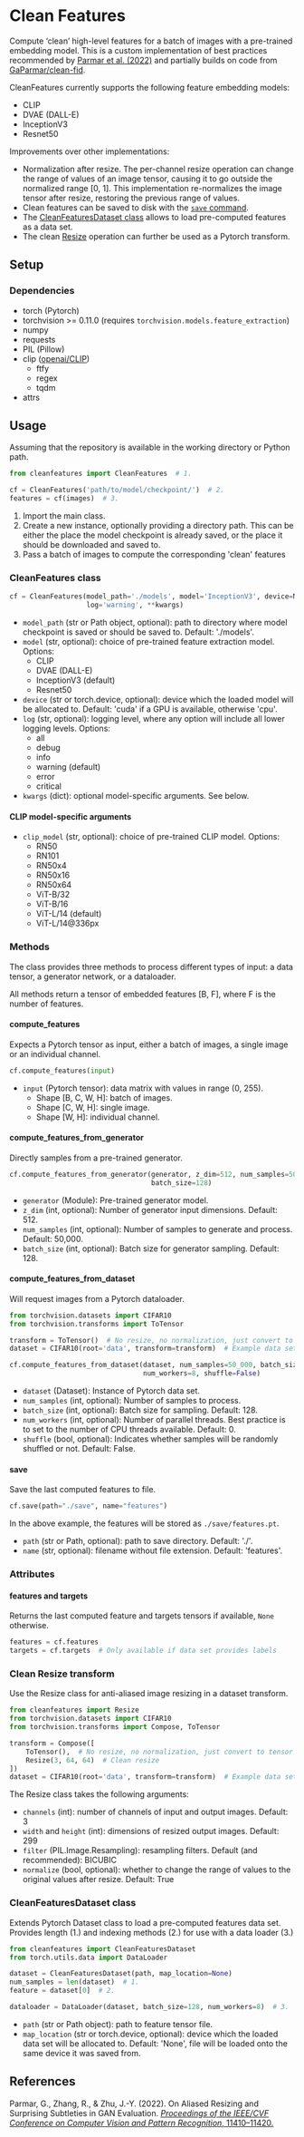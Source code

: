 # Clean Features

Compute ‘clean’ high-level features for a batch of images with a pre-trained embedding model.
This is a custom implementation of best practices recommended by [Parmar et al. (2022)](https://openaccess.thecvf.com/content/CVPR2022/html/Parmar_On_Aliased_Resizing_and_Surprising_Subtleties_in_GAN_Evaluation_CVPR_2022_paper.html) and partially builds on code from [GaParmar/clean-fid](https://github.com/GaParmar/clean-fid).

CleanFeatures currently supports the following feature embedding models:

- CLIP
- DVAE (DALL-E)
- InceptionV3
- Resnet50

Improvements over other implementations:

- Normalization after resize. The per-channel resize operation can change the range of values of an image tensor, causing it to go outside the normalized range [0, 1]. This implementation re-normalizes the image tensor after resize, restoring the previous range of values.
- Clean features can be saved to disk with the [`save` command](#save). 
- The [CleanFeaturesDataset class](#cleanfeaturesdataset-class) allows to load pre-computed features as a data set. 
- The clean [Resize](#clean-resize-transform) operation can further be used as a Pytorch transform.

## Setup

### Dependencies

- torch (Pytorch)
- torchvision >= 0.11.0 (requires `torchvision.models.feature_extraction`)
- numpy
- requests
- PIL (Pillow)
- clip ([openai/CLIP](https://github.com/openai/CLIP))
  - ftfy
  - regex
  - tqdm
- attrs

## Usage

Assuming that the repository is available in the working directory or Python path.

```python
from cleanfeatures import CleanFeatures  # 1.

cf = CleanFeatures('path/to/model/checkpoint/')  # 2.
features = cf(images)  # 3.
```

1. Import the main class.
2. Create a new instance, optionally providing a directory path. This can be either the place the model checkpoint is already saved, or the place it should be downloaded and saved to.
3. Pass a batch of images to compute the corresponding 'clean' features

### CleanFeatures class

```python
cf = CleanFeatures(model_path='./models', model='InceptionV3', device=None,
                   log='warning', **kwargs)
```

- `model_path` (str or Path object, optional): path to directory where model checkpoint is saved or should be saved to. Default: './models'.
- `model` (str, optional): choice of pre-trained feature extraction model. Options:
  - CLIP
  - DVAE (DALL-E)
  - InceptionV3 (default)
  - Resnet50
- `device` (str or torch.device, optional): device which the loaded model will be allocated to. Default: 'cuda' if a GPU is available, otherwise 'cpu'.
- `log` (str, optional): logging level, where any option will include all lower logging levels. Options:
  - all
  - debug
  - info
  - warning (default)
  - error
  - critical
- `kwargs` (dict): optional model-specific arguments. See below.

#### CLIP model-specific arguments

- `clip_model` (str, optional): choice of pre-trained CLIP model. Options:
  - RN50
  - RN101
  - RN50x4
  - RN50x16
  - RN50x64
  - ViT-B/32
  - ViT-B/16
  - ViT-L/14 (default)
  - ViT-L/14@336px

### Methods

The class provides three methods to process different types of input: a data tensor, a generator network, or a dataloader.

All methods return a tensor of embedded features [B, F], where F is the number of features.

#### compute_features

Expects a Pytorch tensor as input, either a batch of images, a single image or an individual channel.

```python
cf.compute_features(input)
```

- `input` (Pytorch tensor): data matrix with values in range (0, 255).
  - Shape [B, C, W, H]: batch of images.
  - Shape [C, W, H]: single image.
  - Shape [W, H]: individual channel.

#### compute_features_from_generator

Directly samples from a pre-trained generator.

```python
cf.compute_features_from_generator(generator, z_dim=512, num_samples=50_000,
                                   batch_size=128)
```

- `generator` (Module): Pre-trained generator model.
- `z_dim` (int, optional): Number of generator input dimensions. Default: 512.
- `num_samples` (int, optional): Number of samples to generate and process. Default: 50,000.
- `batch_size` (int, optional): Batch size for generator sampling. Default: 128.

#### compute_features_from_dataset

Will request images from a Pytorch dataloader.

```python
from torchvision.datasets import CIFAR10
from torchvision.transforms import ToTensor

transform = ToTensor()  # No resize, no normalization, just convert to tensor
dataset = CIFAR10(root='data', transform=transform)  # Example data set

cf.compute_features_from_dataset(dataset, num_samples=50_000, batch_size=128,
                                 num_workers=8, shuffle=False)
```

- `dataset` (Dataset): Instance of Pytorch data set.
- `num_samples` (int, optional): Number of samples to process.
- `batch_size` (int, optional): Batch size for sampling. Default: 128.
- `num_workers` (int, optional): Number of parallel threads. Best practice is to set to the number of CPU threads available. Default: 0.
- `shuffle` (bool, optional): Indicates whether samples will be randomly shuffled or not. Default: False.

#### save

Save the last computed features to file.

```python
cf.save(path="./save", name="features")
```
In the above example, the features will be stored as `./save/features.pt`.

- `path` (str or Path, optional): path to save directory. Default: './'.
- `name` (str, optional): filename without file extension. Default: 'features'.

### Attributes

#### features and targets

Returns the last computed feature and targets tensors if available, `None` otherwise.

```python
features = cf.features
targets = cf.targets  # Only available if data set provides labels
```

### Clean Resize transform

Use the Resize class for anti-aliased image resizing in a dataset transform.

```python
from cleanfeatures import Resize
from torchvision.datasets import CIFAR10
from torchvision.transforms import Compose, ToTensor

transform = Compose([
    ToTensor(),  # No resize, no normalization, just convert to tensor
    Resize(3, 64, 64)  # Clean resize
])
dataset = CIFAR10(root='data', transform=transform)  # Example data set
```

The Resize class takes the following arguments:

- `channels` (int): number of channels of input and output images. Default: 3
- `width` and `height` (int): dimensions of resized output images. Default: 299
- `filter` (PIL.Image.Resampling): resampling filters. Default (and recommended): BICUBIC
- `normalize` (bool, optional): whether to change the range of values to the original values after resize. Default: True

### CleanFeaturesDataset class

Extends Pytorch Dataset class to load a pre-computed features data set.
Provides length (1.) and indexing methods (2.) for use with a data loader (3.)

```python
from cleanfeatures import CleanFeaturesDataset
from torch.utils.data import DataLoader

dataset = CleanFeaturesDataset(path, map_location=None)
num_samples = len(dataset)  # 1.
feature = dataset[0]  # 2.

dataloader = DataLoader(dataset, batch_size=128, num_workers=8)  # 3.
```

- `path` (str or Path object): path to feature tensor file.
- `map_location` (str or torch.device, optional): device which the loaded data set will be allocated to. Default: 'None', file will be loaded onto the same device it was saved from.

## References

Parmar, G., Zhang, R., & Zhu, J.-Y. (2022). On Aliased Resizing and Surprising Subtleties in GAN Evaluation. [*Proceedings of the IEEE/CVF Conference on Computer Vision and Pattern Recognition*, 11410–11420.](https://openaccess.thecvf.com/content/CVPR2022/html/Parmar_On_Aliased_Resizing_and_Surprising_Subtleties_in_GAN_Evaluation_CVPR_2022_paper.html)
